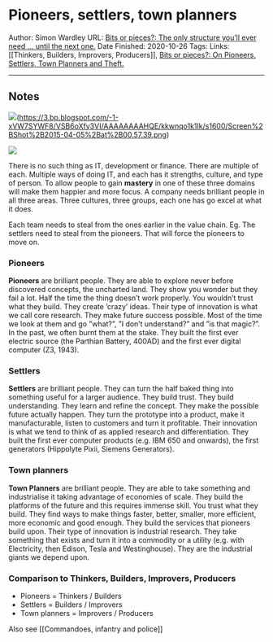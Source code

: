 # Pioneers, settlers, town planners
Author: Simon Wardley
URL: [Bits or pieces?: The only structure you’ll ever need … until the next one.](https://blog.gardeviance.org/2015/04/the-only-structure-youll-ever-need.html)
Date Finished: 2020-10-26
Tags:
Links: [[Thinkers, Builders, Improvers, Producers]], [Bits or pieces?: On Pioneers, Settlers, Town Planners and Theft.](https://blog.gardeviance.org/2015/03/on-pioneers-settlers-town-planners-and.html)
- - - -
## Notes
![](Pioneers,%20settlers,%20town%20planners/Screen+Shot+2015-04-05+at+00.57.39.png)(https://3.bp.blogspot.com/-1-xVW7SYWF8/VSB6oXfy3VI/AAAAAAAAHQE/kkwnqo1k1Ik/s1600/Screen%2BShot%2B2015-04-05%2Bat%2B00.57.39.png)

![](Pioneers,%20settlers,%20town%20planners/Pioneers.png)

There is no such thing as IT, development or finance. There are multiple of each. Multiple ways of doing IT, and each has it strengths, culture, and type of person. To allow people to gain **mastery** in one of these three domains will make them happier and more focus. A company needs brilliant people in all three areas. Three cultures, three groups, each one has go excel at what it does.

Each team needs to steal from the ones earlier in the value chain. Eg. The settlers need to steal from the pioneers. That will force the pioneers to move on.

### Pioneers
**Pioneers** are brilliant people. They are able to explore never before discovered concepts, the uncharted land. They show you wonder but they fail a lot. Half the time the thing doesn’t work properly. You wouldn’t trust what they build. They create ’crazy’ ideas. Their type of innovation is what we call core research. They make future success possible. Most of the time we look at them and go ”what?”, ”I don’t understand?” and ”is that magic?”. In the past, we often burnt them at the stake. They built the first ever electric source (the Parthian Battery, 400AD) and the first ever digital computer (Z3, 1943).

### Settlers
**Settlers** are brilliant people. They can turn the half baked thing into something useful for a larger audience. They build trust. They build understanding. They learn and refine the concept. They make the possible future actually happen. They turn the prototype into a product, make it manufacturable, listen to customers and turn it profitable. Their innovation is what we tend to think of as applied research and differentiation. They built the first ever computer products (e.g. IBM 650 and onwards), the first generators (Hippolyte Pixii, Siemens Generators).

### Town planners
**Town Planners** are brilliant people. They are able to take something and industrialise it taking advantage of economies of scale. They build the platforms of the future and this requires immense skill. You trust what they build. They find ways to make things faster, better, smaller, more efficient, more economic and good enough. They build the services that pioneers build upon. Their type of innovation is industrial research. They take something that exists and turn it into a commodity or a utility (e.g. with Electricity, then Edison, Tesla and Westinghouse). They are the industrial giants we depend upon.



### Comparison to Thinkers, Builders, Improvers, Producers
- Pioneers = Thinkers / Builders
- Settlers = Builders / Improvers
- Town planners = Improvers / Producers

Also see [[Commandoes, infantry and police]]

